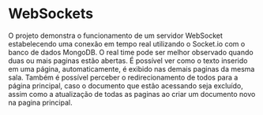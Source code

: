 # WebSockets
O projeto demonstra o funcionamento de um servidor WebSocket estabelecendo uma conexão em tempo real
utilizando o Socket.io com o banco de dados MongoDB.
O real time pode ser melhor observado quando duas ou mais paginas estão abertas.
É possível ver como o texto inserido em uma página, automaticamente, é exibido nas demais paginas da mesma sala.
Também é possível perceber o redirecionamento de todos para a página principal, caso o documento que estão acessando seja excluído,
assim como a atualização de todas as paginas ao criar um documento novo na pagina principal.
